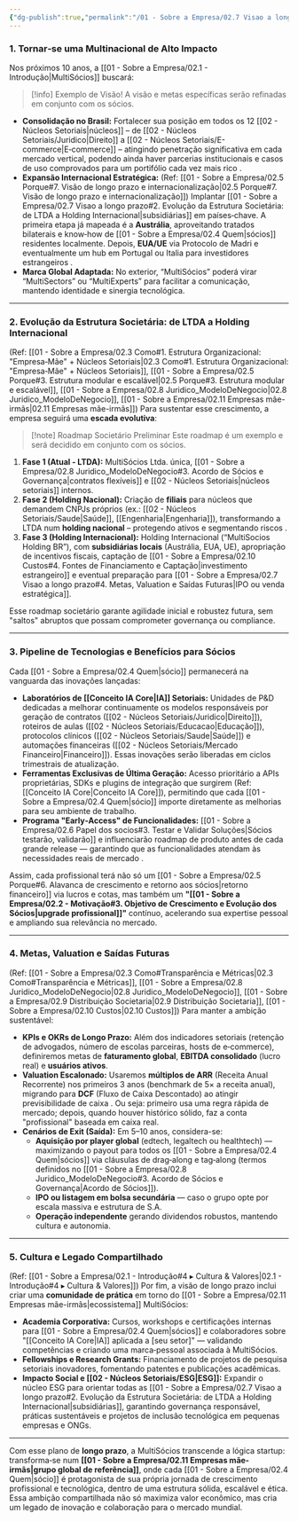 ```yaml
---
{"dg-publish":true,"permalink":"/01 - Sobre a Empresa/02.7 Visao a longo prazo/","tags":["vision","long-term","strategy","growth","internationalization","structure","exit-strategy","MOC"],"noteIcon":""}
---
```



### 1. Tornar‑se uma Multinacional de Alto Impacto

Nos próximos 10 anos, a [[01 - Sobre a Empresa/02.1 - Introdução\|MultiSócios]] buscará:

> [!info] Exemplo de Visão!
> A visão e metas específicas serão refinadas em conjunto com os sócios.

*   **Consolidação no Brasil:** Fortalecer sua posição em todos os 12 [[02 - Núcleos Setoriais\|núcleos]] – de [[02 - Núcleos Setoriais/Juridico\|Direito]] a [[02 - Núcleos Setoriais/E-commerce\|E‑commerce]] – atingindo penetração significativa em cada mercado vertical, podendo ainda haver parcerias institucionais e casos de uso comprovados para um portifólio cada vez mais rico .
*   **Expansão Internacional Estratégica:** (Ref: [[01 - Sobre a Empresa/02.5 Porque#7. Visão de longo prazo e internacionalização\|02.5 Porque#7. Visão de longo prazo e internacionalização]]) Implantar [[01 - Sobre a Empresa/02.7 Visao a longo prazo#2. Evolução da Estrutura Societária: de LTDA a Holding Internacional\|subsidiárias]] em países‑chave. A primeira etapa já mapeada é a **Austrália**, aproveitando tratados bilaterais e know‑how de [[01 - Sobre a Empresa/02.4 Quem\|sócios]] residentes localmente. Depois, **EUA/UE** via Protocolo de Madri e eventualmente um hub em Portugal ou Italia para investidores estrangeiros .
*   **Marca Global Adaptada:** No exterior, “MultiSócios” poderá virar “MultiSectors” ou “MultiExperts” para facilitar a comunicação, mantendo identidade e sinergia tecnológica.

---

### 2. Evolução da Estrutura Societária: de LTDA a Holding Internacional

(Ref: [[01 - Sobre a Empresa/02.3 Como#1. Estrutura Organizacional: "Empresa‑Mãe" + Núcleos Setoriais\|02.3 Como#1. Estrutura Organizacional: "Empresa‑Mãe" + Núcleos Setoriais]], [[01 - Sobre a Empresa/02.5 Porque#3. Estrutura modular e escalável\|02.5 Porque#3. Estrutura modular e escalável]], [[01 - Sobre a Empresa/02.8 Juridico_ModeloDeNegocio\|02.8 Juridico_ModeloDeNegocio]], [[01 - Sobre a Empresa/02.11 Empresas mãe-irmãs\|02.11 Empresas mãe-irmãs]])
Para sustentar esse crescimento, a empresa seguirá uma **escada evolutiva**:

> [!note] Roadmap Societário Preliminar
> Este roadmap é um exemplo e será decidido em conjunto com os sócios.

1.  **Fase 1 (Atual - LTDA):** MultiSócios Ltda. única, [[01 - Sobre a Empresa/02.8 Juridico_ModeloDeNegocio#3. Acordo de Sócios e Governança\|contratos flexíveis]] e [[02 - Núcleos Setoriais\|núcleos setoriais]] internos.
2.  **Fase 2 (Holding Nacional):** Criação de **filiais** para núcleos que demandem CNPJs próprios (ex.: [[02 - Núcleos Setoriais/Saude\|Saúde]], [[Engenharia\|Engenharia]]), transformando a LTDA num **holding nacional** – protegendo ativos e segmentando riscos .
3.  **Fase 3 (Holding Internacional):** Holding Internacional (“MultiSocios Holding BR”), com **subsidiárias locais** (Austrália, EUA, UE), apropriação de incentivos fiscais, captação de [[01 - Sobre a Empresa/02.10 Custos#4. Fontes de Financiamento e Captação\|investimento estrangeiro]] e eventual preparação para [[01 - Sobre a Empresa/02.7 Visao a longo prazo#4. Metas, Valuation e Saídas Futuras\|IPO ou venda estratégica]].

Esse roadmap societário garante agilidade inicial e robustez futura, sem "saltos" abruptos que possam comprometer governança ou compliance.

---

### 3. Pipeline de Tecnologias e Benefícios para Sócios

Cada [[01 - Sobre a Empresa/02.4 Quem\|sócio]] permanecerá na vanguarda das inovações lançadas:

*   **Laboratórios de [[Conceito IA Core\|IA]] Setoriais:** Unidades de P&D dedicadas a melhorar continuamente os modelos responsáveis por geração de contratos ([[02 - Núcleos Setoriais/Juridico\|Direito]]), roteiros de aulas ([[02 - Núcleos Setoriais/Educacao\|Educação]]), protocolos clínicos ([[02 - Núcleos Setoriais/Saude\|Saúde]]) e automações financeiras ([[02 - Núcleos Setoriais/Mercado Financeiro\|Financeiro]]). Essas inovações serão liberadas em ciclos trimestrais de atualização.
*   **Ferramentas Exclusivas de Última Geração:** Acesso prioritário a APIs proprietárias, SDKs e plugins de integração que surgirem (Ref: [[Conceito IA Core\|Conceito IA Core]]), permitindo que cada [[01 - Sobre a Empresa/02.4 Quem\|sócio]] importe diretamente as melhorias para seu ambiente de trabalho.
*   **Programa "Early‑Access" de Funcionalidades:** [[01 - Sobre a Empresa/02.6 Papel dos socios#3. Testar e Validar Soluções\|Sócios testarão, validarão]] e influenciarão roadmap de produto antes de cada grande release — garantindo que as funcionalidades atendam às necessidades reais de mercado .

Assim, cada profissional terá não só um [[01 - Sobre a Empresa/02.5 Porque#6. Alavanca de crescimento e retorno aos sócios\|retorno financeiro]] via lucros e cotas, mas também um **"[[01 - Sobre a Empresa/02.2 - Motivação#3. Objetivo de Crescimento e Evolução dos Sócios\|upgrade profissional]]"** contínuo, acelerando sua expertise pessoal e ampliando sua relevância no mercado.

---

### 4. Metas, Valuation e Saídas Futuras

(Ref: [[01 - Sobre a Empresa/02.3 Como#Transparência e Métricas\|02.3 Como#Transparência e Métricas]], [[01 - Sobre a Empresa/02.8 Juridico_ModeloDeNegocio\|02.8 Juridico_ModeloDeNegocio]], [[01 - Sobre a Empresa/02.9 Distribuição Societaria\|02.9 Distribuição Societaria]], [[01 - Sobre a Empresa/02.10 Custos\|02.10 Custos]])
Para manter a ambição sustentável:

*   **KPIs e OKRs de Longo Prazo:** Além dos indicadores setoriais (retenção de advogados, número de escolas parceiras, hosts de e‑commerce), definiremos metas de **faturamento global**, **EBITDA consolidado** (lucro real) e **usuários ativos**.
*   **Valuation Escalonado:** Usaremos **múltiplos de ARR** (Receita Anual Recorrente) nos primeiros 3 anos (benchmark de 5× a receita anual), migrando para **DCF** (Fluxo de Caixa Descontado) ao atingir previsibilidade de caixa . Ou seja: primeiro usa uma regra rápida de mercado; depois, quando houver histórico sólido, faz a conta "profissional" baseada em caixa real.
*   **Cenários de Exit (Saída):** Em 5–10 anos, considera-se:
    *   **Aquisição por player global** (edtech, legaltech ou healthtech) — maximizando o payout para todos os [[01 - Sobre a Empresa/02.4 Quem\|sócios]] via cláusulas de drag‑along e tag‑along (termos definidos no [[01 - Sobre a Empresa/02.8 Juridico_ModeloDeNegocio#3. Acordo de Sócios e Governança\|Acordo de Sócios]]).
    *   **IPO ou listagem em bolsa secundária** — caso o grupo opte por escala massiva e estrutura de S.A.
    *   **Operação independente** gerando dividendos robustos, mantendo cultura e autonomia.

---

### 5. Cultura e Legado Compartilhado

(Ref: [[01 - Sobre a Empresa/02.1 - Introdução#4 ▸ Cultura & Valores\|02.1 - Introdução#4 ▸ Cultura & Valores]])
Por fim, a visão de longo prazo inclui criar uma **comunidade de prática** em torno do [[01 - Sobre a Empresa/02.11 Empresas mãe-irmãs\|ecossistema]] MultiSócios:

*   **Academia Corporativa:** Cursos, workshops e certificações internas para [[01 - Sobre a Empresa/02.4 Quem\|sócios]] e colaboradores sobre "[[Conceito IA Core\|IA]] aplicada a [seu setor]" — validando competências e criando uma marca‑pessoal associada à MultiSócios.
*   **Fellowships e Research Grants:** Financiamento de projetos de pesquisa setoriais inovadores, fomentando patentes e publicações acadêmicas.
*   **Impacto Social e [[02 - Núcleos Setoriais/ESG\|ESG]]:** Expandir o núcleo ESG para orientar todas as [[01 - Sobre a Empresa/02.7 Visao a longo prazo#2. Evolução da Estrutura Societária: de LTDA a Holding Internacional\|subsidiárias]], garantindo governança responsável, práticas sustentáveis e projetos de inclusão tecnológica em pequenas empresas e ONGs.

---

Com esse plano de **longo prazo**, a MultiSócios transcende a lógica startup: transforma‑se num **[[01 - Sobre a Empresa/02.11 Empresas mãe-irmãs\|grupo global de referência]]**, onde cada [[01 - Sobre a Empresa/02.4 Quem\|sócio]] é protagonista de sua própria jornada de crescimento profissional e tecnológica, dentro de uma estrutura sólida, escalável e ética. Essa ambição compartilhada não só maximiza valor econômico, mas cria um legado de inovação e colaboração para o mercado mundial.